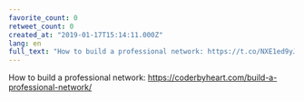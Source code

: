 ```yaml
---
favorite_count: 0
retweet_count: 0
created_at: "2019-01-17T15:14:11.000Z"
lang: en
full_text: "How to build a professional network: https://t.co/NXE1ed9yJI"
---
```


How to build a professional network:
<https://coderbyheart.com/build-a-professional-network/>
